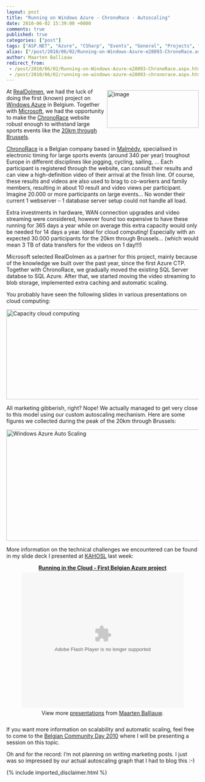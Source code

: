 ```yaml
---
layout: post
title: "Running on Windows Azure - ChronoRace - Autoscaling"
date: 2010-06-02 15:39:00 +0000
comments: true
published: true
categories: ["post"]
tags: ["ASP.NET", "Azure", "CSharp", "Events", "General", "Projects", "Scalability", "Azure Database", "Webfarm"]
alias: ["/post/2010/06/02/Running-on-Windows-Azure-e28093-ChronoRace.aspx", "/post/2010/06/02/running-on-windows-azure-e28093-chronorace.aspx"]
author: Maarten Balliauw
redirect_from:
 - /post/2010/06/02/Running-on-Windows-Azure-e28093-ChronoRace.aspx.html
 - /post/2010/06/02/running-on-windows-azure-e28093-chronorace.aspx.html
---
```

<p><a href="http://www.chronorace.be" target="_blank"><img style="border-bottom: 0px; border-left: 0px; margin: 5px 0px 5px 5px; display: inline; border-top: 0px; border-right: 0px" title="image" border="0" alt="image" align="right" src="/images/image_48.png" width="240" height="99" /></a> At <a href="http://www.realdolmen.com" target="_blank">RealDolmen</a>, we had the luck of doing the first (known) project on <a href="http://www.azure.com" target="_blank">Windows Azure</a> in Belgium. Together with <a href="http://www.microsoft.com" target="_blank">Microsoft</a>, we had the opportunity to make the <a href="http://www.chronorace.be" target="_blank">ChronoRace</a> website robust enough to withstand large sports events like the <a href="http://www.20km.be/" target="_blank">20km through Brussels</a>.</p>  <p><a href="http://www.chronorace.be">ChronoRace</a> <a href="http://www.chronorace.be/"></a>is a Belgian company based in <a href="http://www.malmedy.be/" target="_blank">Malmédy</a>, specialised in electronic timing for large sports events (around 340 per year) troughout Europe in different disciplines like jogging, cycling, sailing, … Each participant is registered through the website, can consult their results and can view a high-definition video of their arrival at the finish line. Of course, these results and videos are also used to brag to co-workers and family members, resulting in about 10 result and video views per participant. Imagine 20.000 or more participants on large events… No wonder their current 1 webserver – 1 database server setup could not handle all load.</p>  <p>Extra investments in hardware, WAN connection upgrades and video streaming were considered, however found too expensive to have these running for 365 days a year while on average this extra capacity would only be needed for 14 days a year. Ideal for cloud computing! Especially with an expected 30.000 participants for the 20km through Brussels... (which would mean 3 TB of data transfers for the videos on 1 day!!!)</p>  <p>Microsoft selected RealDolmen as a partner for this project, mainly because of the knowledge we built over the past year, since the first Azure CTP. Together with ChronoRace, we gradually moved the existing SQL Server databse to SQL Azure. After that, we started moving the video streaming to blob storage, implemented extra caching and automatic scaling.</p>  <p>You probably have seen the following slides in various presentations on cloud computing:</p>  <p><a href="/images/image_49.png"><img style="border-bottom: 0px; border-left: 0px; display: block; float: none; margin-left: auto; border-top: 0px; margin-right: auto; border-right: 0px" title="Capacity cloud computing" border="0" alt="Capacity cloud computing" src="/images/image_thumb_21.png" width="644" height="236" /></a> </p>  <p>All marketing gibberish, right? Nope! We actually managed to get very close to this model using our custom autoscaling mechanism. Here are some figures we collected during the peak of the 20km through Brussels:</p>  <p><a href="/images/clip_image002.gif"><img style="border-bottom: 0px; border-left: 0px; display: block; float: none; margin-left: auto; border-top: 0px; margin-right: auto; border-right: 0px" title="Windows Azure Auto Scaling" border="0" alt="Windows Azure Auto Scaling" src="/images/clip_image002_thumb.gif" width="640" height="292" /></a></p>  <p>More information on the technical challenges we encountered can be found in my slide deck I presented at <a href="http://www.kahosl.be" target="_blank">KAHOSL</a> last week:</p>

<div style="width:100%;text-align:center;" id="__ss_4311983"><strong style="display:block;margin:12px 0 4px"><a href="http://www.slideshare.net/maartenba/running-in-the-cloud-first-belgian-azure-project" title="Running in the Cloud - First Belgian Azure project">Running in the Cloud - First Belgian Azure project</a></strong><object id="__sse4311983" width="425" height="355"><param name="movie" value="http://static.slidesharecdn.com/swf/ssplayer2.swf?doc=cusersmblrq67desktoprunninginthecloud-chronorace-100526032547-phpapp02&stripped_title=running-in-the-cloud-first-belgian-azure-project" /><param name="allowFullScreen" value="true"/><param name="allowScriptAccess" value="always"/><embed name="__sse4311983" src="http://static.slidesharecdn.com/swf/ssplayer2.swf?doc=cusersmblrq67desktoprunninginthecloud-chronorace-100526032547-phpapp02&stripped_title=running-in-the-cloud-first-belgian-azure-project" type="application/x-shockwave-flash" allowscriptaccess="always" allowfullscreen="true" width="425" height="355"></embed></object><div style="padding:5px 0 12px">View more <a href="http://www.slideshare.net/">presentations</a> from <a href="http://www.slideshare.net/maartenba">Maarten Balliauw</a>.</div></div>
  <p>If you want more information on scalability and automatic scaling, feel free to come to the <a href="http://www.communityday.be" target="_blank">Belgian Community Day 2010</a> where I will be presenting a session on this topic.</p>  <p>Oh and for the record: I’m not planning on writing marketing posts. I just was so impressed by our actual autoscaling graph that I had to blog this :-)</p>
{% include imported_disclaimer.html %}
